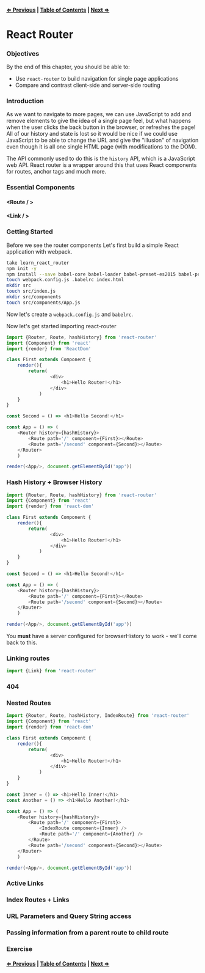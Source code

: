 #### [⇐ Previous](./03-testing.md) | [Table of Contents](./../readme.md) | [Next ⇒](./05-redux_intro.md)

# React Router

### Objectives

By the end of this chapter, you should be able to:

- Use `react-router` to build navigation for single page applications
- Compare and contrast client-side and server-side routing

### Introduction

As we want to navigate to more pages, we can use JavaScript to add and remove elements to give the idea of a single page feel, but what happens when the user clicks the back button in the browser, or refreshes the page! All of our history and state is lost so it would be nice if we could use JavaScript to be able to change the URL and give the "illusion" of navigation even though it is all one single HTML page (with modifications to the DOM).

The API commonly used to do this is the `history` API, which is a JavaScript web API. React router is a wrapper around this that uses React components for routes, anchor tags and much more. 

### Essential Components

#### <Router></Router>
#### <Route / >
#### <Link / >

### Getting Started

Before we see the router components Let's first build a simple React application with webpack.

```sh
take learn_react_router
npm init -y
npm install --save babel-core babel-loader babel-preset-es2015 babel-preset-react react react-dom react-router
touch webpack.config.js .babelrc index.html
mkdir src
touch src/index.js
mkdir src/components
touch src/components/App.js
```

Now let's create a `webpack.config.js` and `babelrc`.

Now let's get started importing react-router

```js
import {Router, Route, hashHistory} from 'react-router'
import {Component} from 'react'
import {render} from 'ReactDom'

class First extends Component {
    render(){
        return(
                <div>
                    <h1>Hello Router!</h1>
                </div>
            )
    }
}

const Second = () => <h1>Hello Second!</h1>

const App = () => (
    <Router history={hashHistory}>
        <Route path='/' component={First}></Route>
        <Route path='/second' component={Second}></Route>
    </Router>
    )

render(<App/>, document.getElementById('app'))
```

### Hash History + Browser History

```js
import {Router, Route, hashHistory} from 'react-router'
import {Component} from 'react'
import {render} from 'react-dom'

class First extends Component {
    render(){
        return(
                <div>
                    <h1>Hello Router!</h1>
                </div>
            )
    }
}

const Second = () => <h1>Hello Second!</h1>

const App = () => (
    <Router history={hashHistory}>
        <Route path='/' component={First}></Route>
        <Route path='/second' component={Second}></Route>
    </Router>
    )

render(<App/>, document.getElementById('app'))
```

You **must** have a server configured for browserHistory to work - we'll come back to this.

### Linking routes

```js
import {Link} from 'react-router'
```

### 404

### Nested Routes

```js
import {Router, Route, hashHistory, IndexRoute} from 'react-router'
import {Component} from 'react'
import {render} from 'react-dom'

class First extends Component {
    render(){
        return(
                <div>
                    <h1>Hello Router!</h1>
                </div>
            )
    }
}

const Inner = () => <h1>Hello Inner!</h1>
const Another = () => <h1>Hello Another!</h1>

const App = () => (
    <Router history={hashHistory}>
        <Route path='/' component={First}>
            <IndexRoute component={Inner} />
            <Route path='/' component={Another} />
        </Route>
        <Route path='/second' component={Second}></Route>
    </Router>
    )

render(<App/>, document.getElementById('app'))
```


### Active Links

### Index Routes + Links

### URL Parameters and Query String access

### Passing information from a parent route to child route

### Exercise

#### [⇐ Previous](./03-testing.md) | [Table of Contents](./../readme.md) | [Next ⇒](./05-redux_intro.md)